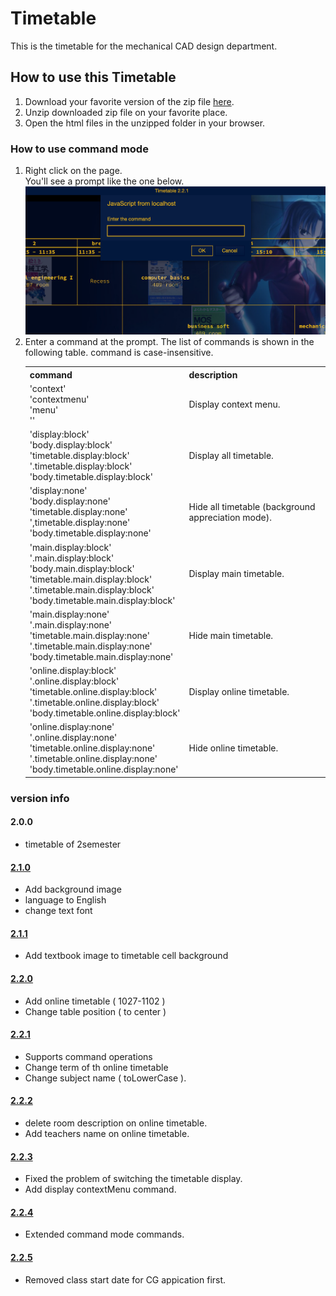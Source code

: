 # Timetable

<div>This is the timetable for the mechanical CAD design department.</div>

## How to use this Timetable
<ol>
  <li>Download your favorite version of the zip file <a href="https://github.com/UtusemiUltimate-of-the-darkness/timetable/releases">here</a>.</li>
  <li>Unzip downloaded zip file on your favorite place.</li>
  <li>Open the html files in the unzipped folder in your browser.</li>
</ol>

### How to use command mode
<ol>
  <li>
    <div>Right click on the page.</div>
    <div>You'll see a prompt like the one below.</div>
    <div>
      <img src="img/html/displayPrompt.png" width="500px">
    </div>
  </li>
  <li>
    <div>Enter a command at the prompt. The list of commands is shown in the following table. command is case-insensitive.</div>
    <table>
      <tr>
        <th>command</th>
        <th>description</th>
      </tr>
      <tr>
        <td>
          <div>'context'</div>
          <div>'contextmenu'</div>
          <div>'menu'</div>
          <div>''</div>
        </td>
        <td>Display context menu.</td>
      </tr>
      <tr>
        <td>
          <div>'display:block'</div>
          <div>'body.display:block'</div>
          <div>'timetable.display:block'</div>
          <div>'.timetable.display:block'</div>
          <div>'body.timetable.display:block'</div>
        </td>
        <td>Display all timetable.</td>
      </tr>
      <tr>
        <td>
          <div>'display:none'</div>
          <div>'body.display:none'</div>
          <div>'timetable.display:none'</div>
          <div>',timetable.display:none'</div>
          <div>'body.timetable.display:none'</div>
        </td>
        <td>Hide all timetable (background appreciation mode).</td>
      </tr>
      <tr>
        <td>
          <div>'main.display:block'</div>
          <div>'.main.display:block'</div>
          <div>'body.main.display:block'</div>
          <div>'timetable.main.display:block'</div>
          <div>'.timetable.main.display:block'</div>
          <div>'body.timetable.main.display:block'</div>
        </td>
        <td>Display main timetable.</td>
      </tr>
      <tr>
        <td>
          <div>'main.display:none'</div>
          <div>'.main.display:none'</div>
          <div>'timetable.main.display:none'</div>
          <div>'.timetable.main.display:none'</div>
          <div>'body.timetable.main.display:none'</div>
        </td>
        <td>Hide main timetable.</td>
      </tr>
      <tr>
        <td>
          <div>'online.display:block'</div>
          <div>'.online.display:block'</div>
          <div>'timetable.online.display:block'</div>
          <div>'.timetable.online.display:block'</div>
          <div>'body.timetable.online.display:block'</div>
        </td>
        <td>Display online timetable.</td>
      </tr>
      <tr>
        <td>
          <div>'online.display:none'</div>
          <div>'.online.display:none'</div>
          <div>'timetable.online.display:none'</div>
          <div>'.timetable.online.display:none'</div>
          <div>'body.timetable.online.display:none'</div>
        </td>
        <td>Hide online timetable.</td>
      </tr>
    </table>
  </li>
</ol>

### version info

#### 2.0.0
<ul>
  <li>timetable of 2semester</li>
</ul>

#### <a href="https://github.com/UtusemiUltimate-of-the-darkness/timetable/tree/2.1.0">2.1.0</a>
<ul>
  <li>Add background image</li>
  <li>language to English</li>
  <li>change text font</li>
</ul>

#### <a href="https://github.com/UtusemiUltimate-of-the-darkness/timetable/tree/2.1.1">2.1.1</a>
<ul>
  <li>Add textbook image to timetable cell background</li>
</ul>

#### <a href="https://github.com/UtusemiUltimate-of-the-darkness/timetable/tree/2.2.0">2.2.0</a>
<ul>
  <li>Add online timetable ( 1027-1102 )</li>
  <li>Change table position ( to center ) </li>
</ul>

#### <a href="https://github.com/UtusemiUltimate-of-the-darkness/timetable/tree/2.2.1">2.2.1</a>
<ul>
  <li>Supports command operations</li>
  <li>Change term of th online timetable</li>
  <li>Change subject name ( toLowerCase ).
</ul>

#### <a href="https://github.com/UtusemiUltimate-of-the-darkness/timetable/tree/2.2.2">2.2.2</a>
<ul>
  <li>delete room description on online timetable.</li>
  <li>Add teachers name on online timetable.</li>
</ul>

#### <a href="https://github.com/UtusemiUltimate-of-the-darkness/timetable/tree/2.2.3">2.2.3</a>
<ul>
  <li>Fixed the problem of switching the timetable display.</li>
  <li>Add display contextMenu command.</li>
</ul>

#### <a href="https://github.com/UtusemiUltimate-of-the-darkness/timetable/tree/2.2.4">2.2.4</a>
<ul>
  <li>Extended command mode commands.</li>
</ul>

#### <a href="https://github.com/UtusemiUltimate-of-the-darkness/timetable/tree/2.2.5">2.2.5</a>
<ul>
  <li>Removed class start date for CG appication first.</li>
</ul>
